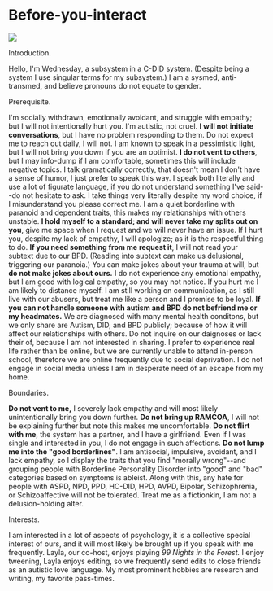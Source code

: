 # Before-you-interact
![](https://i.postimg.cc/L8rxQFv1/Untitled731-20251020161520.png)


Introduction.

Hello, I'm Wednesday, a subsystem in a C-DID system. (Despite being a system I use singular terms for my subsystem.) I am a sysmed, anti-transmed, and believe pronouns do not equate to gender.


Prerequisite.

I'm socially withdrawn, emotionally avoidant, and struggle with empathy; but I will not intentionally hurt you. I'm autistic, not cruel. **I will not initiate conversations**, but I have no problem responding to them. Do not expect me to reach out daily, I will not. I am known to speak in a pessimistic light, but I will not bring you down if you are an optimist. **I do not vent to others**, but I may info-dump if I am comfortable, sometimes this will include negative topics. I talk gramatically correctly, that doesn't mean I don't have a sense of humor, I just prefer to speak this way. I  speak both literally and use a lot of figurate language, if you do not understand something I've said--do not hesitate to ask. I take things very literally despite my word choice, if I misunderstand you please correct me. I am a quiet borderline with paranoid and dependent traits, this makes my relationships with others unstable. **I hold myself to a standard; and will never take my splits out on you**, give me space when I request and we will never have an issue. If I hurt you, despite my lack of empathy, I will apologize; as it is the respectful thing to do. **If you need something from me request it**, I will not read your subtext due to our BPD. (Reading into subtext can make us delusional, triggering our paranoia.) You can make jokes about your trauma at will, but **do not make jokes about ours.** I do not experience any emotional empathy, but I am good with logical empathy, so you may not notice. If you hurt me I am likely to distance myself. I am still working on communication, as I still live with our abusers, but treat me like a person and I promise to be loyal. **If you can not handle someone with autism and BPD do not befriend me or my headmates.** We are diagnosed with many mental health conditons, but we only share are Autism, DID, and BPD publicly; because of how it will affect our relationships with others. Do not inquire on our daignoses or lack their of, because I am not interested in sharing. I prefer to experience real life rather than be online, but we are currently unable to attend in-person school, therefore we are online frequently due to social deprivation. I do not engage in social media unless I am in desperate need of an escape from my home. 



Boundaries.

**Do not vent to me,** I severely lack empathy and will most likely unintentionally bring you down further. **Do not bring up RAMCOA**, I will not be explaining further but note this makes me uncomfortable. **Do not flirt with me**, the system has a partner, and I have a girlfriend. Even if I was single and interested in you, I do not engage in such affections. **Do not lump me into the "good borderlines"**. I am antisocial, impulsive, avoidant, and I lack empathy, so I display the traits that you find "morally wrong"--and grouping people with Borderline Personality Disorder into "good" and "bad" categories based on symptoms is ableist. Along with this, any hate for people with ASPD, NPD, PPD, HC-DID, HPD, AVPD, Bipolar, Schizophrenia, or Schizoaffective will not be tolerated. Treat me as a fictionkin, I am not a delusion-holding alter.


Interests. 

I am interested in a lot of aspects of psychology, it is a collective special interest of ours, and it will most likely be brought up if you speak with me frequently. Layla, our co-host, enjoys playing *99 Nights in the Forest.* I enjoy tweening, Layla enjoys editing, so we frequently send edits to close friends as an autistic love language. My most prominent hobbies are research and writing, my favorite pass-times.
